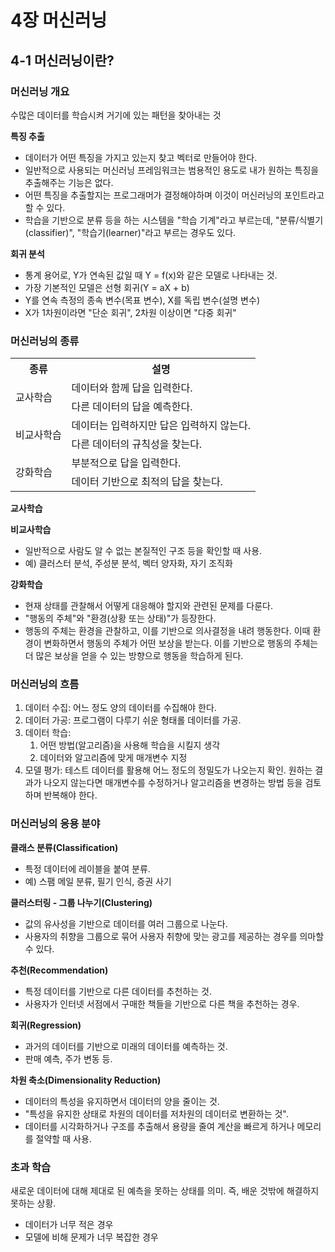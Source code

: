# 4장 머신러닝

## 4-1 머신러닝이란?

### 머신러닝 개요

수많은 데이터를 학습시켜 거기에 있는 패턴을 찾아내는 것

**특징 추출**

- 데이터가 어떤 특징을 가지고 있는지 찾고 벡터로 만들어야 한다.
- 일반적으로 사용되는 머신러닝 프레임워크는 범용적인 용도로 내가 원하는 특징을 추출해주는 기능은 없다.
- 어떤 특징을 추출할지는 프로그래머가 결정해야하며 이것이 머신러닝의 포인트라고 할 수 있다.
- 학습을 기반으로 분류 등을 하는 시스템을 "학습 기계"라고 부르는데, "분류/식별기(classifier)", "학습기(learner)"라고 부르는 경우도 있다.

**회귀 분석**

- 통계 용어로, Y가 연속된 값일 때 Y = f(x)와 같은 모델로 나타내는 것.
- 가장 기본적인 모델은 선형 회귀(Y = aX + b)
- Y를 연속 측정의 종속 변수(목표 변수), X를 독립 변수(설명 변수)
- X가 1차원이라면 "단순 회귀", 2차원 이상이면 "다중 회귀"

### 머신러닝의 종류

<table>
  <tr>
    <th>종류</th>
    <th>설명</th>
  </tr>
  <tr>
    <td rowspan="2">교사학습</td>
    <td>데이터와 함께 답을 입력한다.</td>
  </tr>
  <tr>
    <td>다른 데이터의 답을 예측한다.</td>
  </tr>
<tr>
    <td rowspan="2">비교사학습</td>
    <td>데이터는 입력하지만 답은 입력하지 않는다.</td>
  </tr>
  <tr>
    <td>다른 데이터의 규칙성을 찾는다.</td>
  </tr>
<tr>
    <td rowspan="2">강화학습</td>
    <td>부분적으로 답을 입력한다.</td>
  </tr>
  <tr>
    <td>데이터 기반으로 최적의 답을 찾는다.</td>
  </tr>
</table>

**교사학습**

**비교사학습**

- 일반적으로 사람도 알 수 없는 본질적인 구조 등을 확인할 때 사용.
- 예) 클러스터 분석, 주성분 분석, 벡터 양자화, 자기 조직화

**강화학습**

- 현재 상태를 관찰해서 어떻게 대응해야 할지와 관련된 문제를 다룬다.
- "행동의 주체"와 "환경(상황 또는 상태)"가 등장한다.
- 행동의 주체는 환경을 관찰하고, 이를 기반으로 의사결정을 내려 행동한다. 이때 환경이 변화하면서 행동의 주체가 어떤 보상을 받는다. 이를 기반으로 행동의 주체는 더 많은 보상을 얻을 수 있는 방향으로 행동을
  학습하게 된다.

### 머신러닝의 흐름

1. 데이터 수집: 어느 정도 양의 데이터를 수집해야 한다.
2. 데이터 가공: 프로그램이 다루기 쉬운 형태롤 데이터를 가공.
3. 데이터 학습:
    1. 어떤 방법(알고리즘)을 사용해 학습을 시킬지 생각
    2. 데이터와 알고리즘에 맞게 매개변수 지정
4. 모델 평가: 테스트 데이터를 활용해 어느 정도의 정밀도가 나오는지 확인. 원하는 결과가 나오지 않는다면 매개변수를 수정하거나 알고리즘을 변경하는 방법 등을 검토하며 반복해야 한다.

### 머신러닝의 응용 분야

**클래스 분류(Classification)**

- 특정 데이터에 레이블을 붙여 분류.
- 예) 스팸 메일 분류, 필기 인식, 증권 사기

**클러스터링 - 그룹 나누기(Clustering)**

- 값의 유사성을 기반으로 데이터를 여러 그룹으로 나눈다.
- 사용자의 취향을 그룹으로 묶어 사용자 취향에 맞는 광고를 제공하는 경우를 의마할 수 있다.

**추천(Recommendation)**

- 특정 데이터를 기반으로 다른 데이터를 추천하는 것.
- 사용자가 인터넷 서점에서 구매한 책들을 기반으로 다른 책을 추천하는 경우.

**회귀(Regression)**

- 과거의 데이터를 기반으로 미래의 데이터를 예측하는 것.
- 판매 예측, 주가 변동 등.

**차원 축소(Dimensionality Reduction)**

- 데이터의 특성을 유지하면서 데이터의 양을 줄이는 것.
- "특성을 유지한 상태로 차원의 데이터를 저차원의 데이터로 변환하는 것".
- 데이터를 시각화하거나 구조를 추출해서 용량을 줄여 계산을 빠르게 하거나 메모리를 절약할 때 사용.

### 초과 학습

새로운 데이터에 대해 제대로 된 예측을 못하는 상태를 의미. 즉, 배운 것밖에 해결하지 못하는 상황.

- 데이터가 너무 적은 경우
- 모델에 비해 문제가 너무 복잡한 경우


